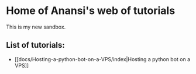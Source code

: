 # Home of Anansi's web of tutorials

This is my new sandbox.

## List of tutorials:

*  [[docs/Hosting-a-python-bot-on-a-VPS/index|Hosting a python bot on a VPS]]

